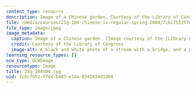 ```yaml
---
content_type: resource
description: Image of a Chinese garden. Courtesy of the Library of Congress
file: /media/courses/21g-104-chinese-iv-regular-spring-2004/7c6c7552f7d4b485e14a8341634d1db4_21g-104s04.jpg
file_type: image/jpeg
image_metadata:
  caption: Image of a Chinese garden. (Image courtesy of the [Library of Congress](http://memory.loc.gov/ammem/).)
  credit: Courtesy of the Library of Congress
  image-alt: A black and white photo of a stream with a bridge, and a pagoda.
learning_resource_types: []
ocw_type: OCWImage
resourcetype: Image
title: 21g-104s04.jpg
uid: 7c6c7552-f7d4-b485-e14a-8341634d1db4
---
```

